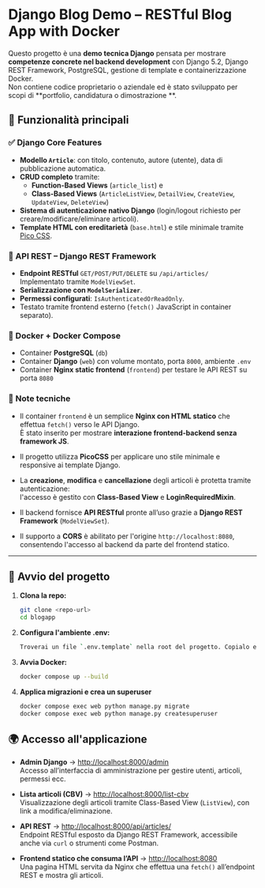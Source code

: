 # Django Blog Demo – RESTful Blog App with Docker

Questo progetto è una **demo tecnica Django** pensata per mostrare **competenze concrete nel backend development** con
Django 5.2, Django REST Framework, PostgreSQL, gestione di template e containerizzazione Docker.  
Non contiene codice proprietario o aziendale ed è stato sviluppato per scopi di **portfolio, candidatura o dimostrazione
**.

## 📁 Funzionalità principali

### ✅ Django Core Features

- **Modello `Article`**: con titolo, contenuto, autore (utente), data di pubblicazione automatica.
- **CRUD completo** tramite:
    - **Function-Based Views** (`article_list`) e
    - **Class-Based Views** (`ArticleListView`, `DetailView`, `CreateView`, `UpdateView`, `DeleteView`)
- **Sistema di autenticazione nativo Django** (login/logout richiesto per creare/modificare/eliminare articoli).
- **Template HTML con ereditarietà** (`base.html`) e stile minimale tramite [Pico CSS](https://picocss.com/).

### 🔌 API REST – Django REST Framework

- **Endpoint RESTful** `GET/POST/PUT/DELETE` su `/api/articles/`  
  Implementato tramite `ModelViewSet`.
- **Serializzazione con `ModelSerializer`**.
- **Permessi configurati**: `IsAuthenticatedOrReadOnly`.
- Testato tramite frontend esterno (`fetch()` JavaScript in container separato).

### 🐳 Docker + Docker Compose

- Container **PostgreSQL** (`db`)
- Container **Django** (`web`) con volume montato, porta `8000`, ambiente `.env`
- Container **Nginx static frontend** (`frontend`) per testare le API REST su porta `8080`

### 📌 Note tecniche

- Il container `frontend` è un semplice **Nginx con HTML statico** che effettua `fetch()` verso le API Django.  
  È stato inserito per mostrare **interazione frontend-backend senza framework JS**.

- Il progetto utilizza **PicoCSS** per applicare uno stile minimale e responsive ai template Django.

- La **creazione**, **modifica** e **cancellazione** degli articoli è protetta tramite autenticazione:  
  l'accesso è gestito con **Class-Based View** e **LoginRequiredMixin**.

- Il backend fornisce **API RESTful** pronte all’uso grazie a **Django REST Framework** (`ModelViewSet`).

- Il supporto a **CORS** è abilitato per l'origine `http://localhost:8080`,  
  consentendo l'accesso al backend da parte del frontend statico.

---

## 🚀 Avvio del progetto

1. **Clona la repo:**
   ```bash
   git clone <repo-url>
   cd blogapp
    ```
2. **Configura l'ambiente .env:**
   ```bash
   Troverai un file `.env.template` nella root del progetto. Copialo e rinominalo in `.env`
   ```
3. **Avvia Docker:**
   ```bash
   docker compose up --build
   ```
3. **Applica migrazioni e crea un superuser**
   ```bash
   docker compose exec web python manage.py migrate
   docker compose exec web python manage.py createsuperuser
    ```


## 🌍 Accesso all'applicazione

- **Admin Django** → [http://localhost:8000/admin](http://localhost:8000/admin)  
  Accesso all’interfaccia di amministrazione per gestire utenti, articoli, permessi ecc.

- **Lista articoli (CBV)** → [http://localhost:8000/list-cbv](http://localhost:8000/list-cbv)  
  Visualizzazione degli articoli tramite Class-Based View (`ListView`), con link a modifica/eliminazione.

- **API REST** → [http://localhost:8000/api/articles/](http://localhost:8000/api/articles/)  
  Endpoint RESTful esposto da Django REST Framework, accessibile anche via `curl` o strumenti come Postman.

- **Frontend statico che consuma l’API** → [http://localhost:8080](http://localhost:8080)  
  Una pagina HTML servita da Nginx che effettua una `fetch()` all’endpoint REST e mostra gli articoli.

